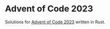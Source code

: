 # Advent of Code 2023

Solutions for [Advent of Code 2023](https://adventofcode.com/) written in Rust.